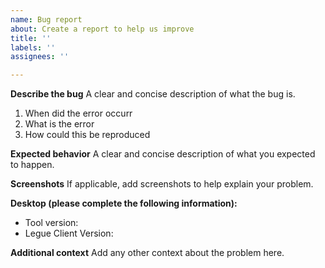 ```yaml
---
name: Bug report
about: Create a report to help us improve
title: ''
labels: ''
assignees: ''

---
```


**Describe the bug**
A clear and concise description of what the bug is.

1. When did the error occurr
2. What is the error
3. How could this be reproduced

**Expected behavior**
A clear and concise description of what you expected to happen.

**Screenshots**
If applicable, add screenshots to help explain your problem.

**Desktop (please complete the following information):**
 - Tool version:
 - Legue Client Version:

**Additional context**
Add any other context about the problem here.
